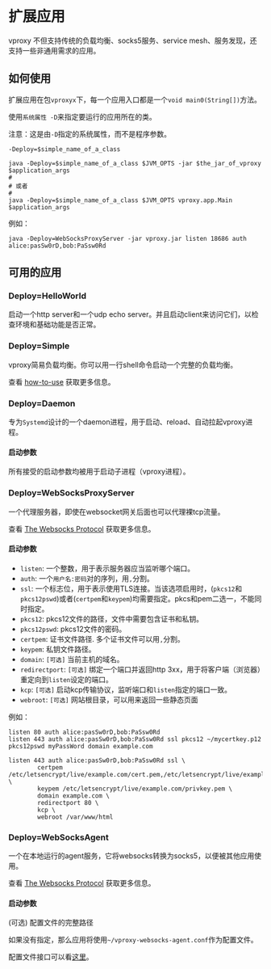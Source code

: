 # 扩展应用

vproxy 不但支持传统的负载均衡、socks5服务、service mesh、服务发现，还支持一些非通用需求的应用。

## 如何使用

扩展应用在包`vproxyx`下，每一个应用入口都是一个`void main0(String[])`方法。

使用`系统属性 -D`来指定要运行的应用所在的类。

注意：这是由`-D`指定的系统属性，而不是程序参数。

```
-Deploy=$simple_name_of_a_class
```

```shell
java -Deploy=$simple_name_of_a_class $JVM_OPTS -jar $the_jar_of_vproxy $application_args
#
# 或者
#
java -Deploy=$simple_name_of_a_class $JVM_OPTS vproxy.app.Main $application_args
```

例如：

```
java -Deploy=WebSocksProxyServer -jar vproxy.jar listen 18686 auth alice:pasSw0rD,bob:PaSsw0Rd
```

## 可用的应用

### Deploy=HelloWorld

启动一个http server和一个udp echo server。并且启动client来访问它们，以检查环境和基础功能是否正常。

### Deploy=Simple

vproxy简易负载均衡。你可以用一行shell命令启动一个完整的负载均衡。

查看 [how-to-use](https://github.com/wkgcass/vproxy/blob/master/doc/how-to-use.md) 获取更多信息。

### Deploy=Daemon

专为`Systemd`设计的一个daemon进程，用于启动、reload、自动拉起vproxy进程。

#### 启动参数

所有接受的启动参数均被用于启动子进程（vproxy进程）。

### Deploy=WebSocksProxyServer

一个代理服务器，即使在websocket网关后面也可以代理裸tcp流量。

查看 [The Websocks Protocol](https://github.com/wkgcass/vproxy/blob/master/doc/websocks.md) 获取更多信息。

#### 启动参数

* `listen`: 一个整数，用于表示服务器应当监听哪个端口。
* `auth`: 一个`用户名:密码`对的序列，用`,`分割。
* `ssl`: 一个标志位，用于表示使用TLS连接。当该选项启用时，(`pkcs12`和`pkcs12pswd`)或者(`certpem`和`keypem`)均需要指定。pkcs和pem二选一，不能同时指定。
* `pkcs12`: pkcs12文件的路径，文件中需要包含证书和私钥。
* `pkcs12pswd`: pkcs12文件的密码。
* `certpem`: 证书文件路径. 多个证书文件可以用`,`分割。
* `keypem`: 私钥文件路径。
* `domain`: `[可选]` 当前主机的域名。
* `redirectport`: `[可选]` 绑定一个端口并返回http 3xx，用于将客户端（浏览器）重定向到`listen`设定的端口。
* `kcp`: `[可选]` 启动kcp传输协议，监听端口和`listen`指定的端口一致。
* `webroot`: `[可选]` 网站根目录，可以用来返回一些静态页面

例如：

```
listen 80 auth alice:pasSw0rD,bob:PaSsw0Rd
listen 443 auth alice:pasSw0rD,bob:PaSsw0Rd ssl pkcs12 ~/mycertkey.p12 pkcs12pswd myPassWord domain example.com

listen 443 auth alice:pasSw0rD,bob:PaSsw0Rd ssl \
        certpem /etc/letsencrypt/live/example.com/cert.pem,/etc/letsencrypt/live/example.com/chain.pem \
        keypem /etc/letsencrypt/live/example.com/privkey.pem \
        domain example.com \
        redirectport 80 \
        kcp \
        webroot /var/www/html
```

### Deploy=WebSocksAgent

一个在本地运行的agent服务，它将websocks转换为socks5，以便被其他应用使用。

查看 [The Websocks Protocol](https://github.com/wkgcass/vproxy/blob/master/doc/websocks.md) 获取更多信息。

#### 启动参数

(可选) 配置文件的完整路径

如果没有指定，那么应用将使用`~/vproxy-websocks-agent.conf`作为配置文件。

配置文件接口可以看[这里](https://github.com/wkgcass/vproxy/blob/master/doc/websocks-agent-example.conf)。
